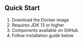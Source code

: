## Quick Start
1. Download the Docker image
2. Requires JDK 13 or higher
3. Components available on GitHub
4. Follow installation guide below

